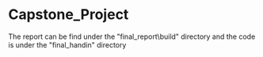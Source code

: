 # Capstone_Project
The report can be find under the "final_report\build" directory and the code is under the "final_handin" directory